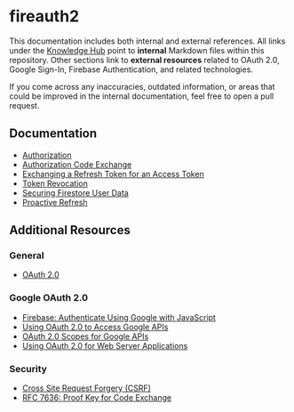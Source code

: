# fireauth2

This documentation includes both internal and external references. All links under the [Knowledge Hub](#documentation) point to **internal** Markdown files within this repository. Other sections link to **external resources** related to OAuth 2.0, Google Sign-In, Firebase Authentication, and related technologies.

If you come across any inaccuracies, outdated information, or areas that could be improved in the internal documentation, feel free to open a pull request.

## Documentation

- [Authorization](/docs/02_authorization.md)
- [Authorization Code Exchange](/docs/03_exchange_authorization_code.md)
- [Exchanging a Refresh Token for an Access Token](/docs/04_token_exchange.md)
- [Token Revocation](/docs/05_token_revocation.md)
- [Securing Firestore User Data](/docs/06_securing_firestore_data.md)
- [Proactive Refresh](/docs/07_proactive_refresh.md)

## Additional Resources

### General

- [OAuth 2.0](https://oauth.net/2/)

### Google OAuth 2.0

- [Firebase: Authenticate Using Google with JavaScript](https://firebase.google.com/docs/auth/web/google-signin)
- [Using OAuth 2.0 to Access Google APIs](https://developers.google.com/identity/protocols/oauth2)
- [OAuth 2.0 Scopes for Google APIs](https://developers.google.com/identity/protocols/oauth2/scopes)
- [Using OAuth 2.0 for Web Server Applications](https://developers.google.com/identity/protocols/oauth2/web-server)

### Security

- [Cross Site Request Forgery (CSRF)](https://owasp.org/www-community/attacks/csrf)
- [RFC 7636: Proof Key for Code Exchange](https://oauth.net/2/pkce/)
